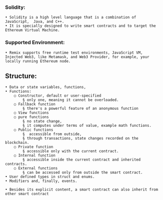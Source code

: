 ### Solidity:
	• Solidity is a high level language that is a combination of JavaScript,  Java, and C++. 
	• It is specially designed to write smart contracts and to target the Ethereum Virtual Machine.

### Supported Environment:
	• Remix supports free runtime test environments, JavaScript VM, Injected Web3, like Metamask, and Web3 Provider, for example, your locally running Ethereum node.


## Structure:


	• Data or state variables, functions, 
	• Functions:
		○ Constructor, default or user-specified
			§ only one, meaning it cannot be overloaded. 
		○ Fallback function
			§ there's a powerful feature of an anonymous function
		○ View functions
		○ pure functions
			§ no state change, 
			§ it computes under terms of value, example math functions. 
		○ Public functions
			§  accessible from outside, 
			§ through transactions, state changes recorded on the blockchain. 
		○ Private function
			§ accessible only with the current contract.
		○ Internal function
			§ accessible inside the current contract and inherited contracts. 
		○ External functions
			§ can be accessed only from outside the smart contract. 
	• User defined types in struct and enums. 
	• Modifiers and, finally, events.

	• Besides its explicit content, a smart contract can also inherit from other smart contract
